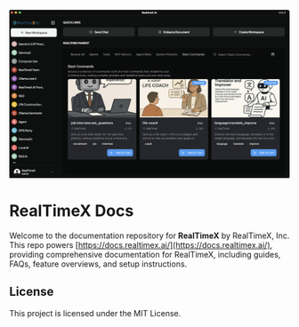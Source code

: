 <a name="readme-top"></a>

<p align="center">
  <a href="https://realtimex.ai"><img src="https://github.com/therealtimex/realtimex-docs/blob/main/public/images/home/realtimex-homepage.png?raw=true" alt="RealTimeX logo"></a>
</p>

# RealTimeX Docs

Welcome to the documentation repository for **RealTimeX** by RealTimeX, Inc. This repo powers [https://docs.realtimex.ai/](https://docs.realtimex.ai/), providing comprehensive documentation for RealTimeX, including guides, FAQs, feature overviews, and setup instructions. 

## License

This project is licensed under the MIT License.
